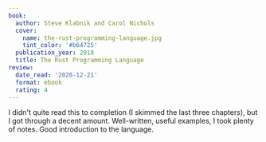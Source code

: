```yaml
---
book:
  author: Steve Klabnik and Carol Nichols
  cover:
    name: the-rust-programming-language.jpg
    tint_color: '#b64725'
  publication_year: 2018
  title: The Rust Programming Language
review:
  date_read: '2020-12-21'
  format: ebook
  rating: 4
---
```


I didn't quite read this to completion (I skimmed the last three chapters), but I got through a decent amount.
Well-written, useful examples, I took plenty of notes.
Good introduction to the language.